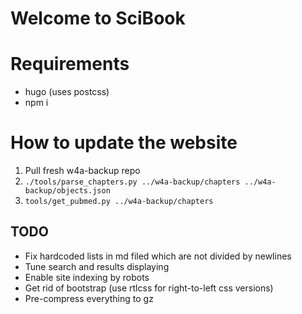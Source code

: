 # Welcome to SciBook

# Requirements

- hugo (uses postcss)
- npm i


# How to update the website

1. Pull fresh w4a-backup repo
2. `./tools/parse_chapters.py ../w4a-backup/chapters ../w4a-backup/objects.json `
3. `tools/get_pubmed.py ../w4a-backup/chapters`

## TODO

- Fix hardcoded lists in md filed which are not divided by newlines
- Tune search and results displaying
- Enable site indexing by robots
- Get rid of bootstrap (use rtlcss for right-to-left css versions)
- Pre-compress everything to gz
